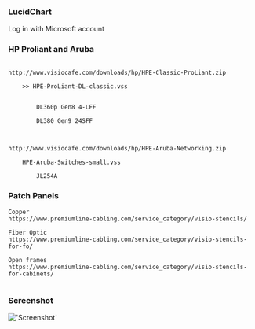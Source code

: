 ### LucidChart


Log in with Microsoft account


### HP Proliant and Aruba
```

http://www.visiocafe.com/downloads/hp/HPE-Classic-ProLiant.zip

	>> HPE-ProLiant-DL-classic.vss


		DL360p Gen8 4-LFF

		DL380 Gen9 24SFF



http://www.visiocafe.com/downloads/hp/HPE-Aruba-Networking.zip

	HPE-Aruba-Switches-small.vss
	
		JL254A

```

### Patch Panels
```
Copper
https://www.premiumline-cabling.com/service_category/visio-stencils/

Fiber Optic
https://www.premiumline-cabling.com/service_category/visio-stencils-for-fo/

Open frames
https://www.premiumline-cabling.com/service_category/visio-stencils-for-cabinets/


```



### Screenshot

!['Screenshot'](https://github.com/jarleven/NetworkHOWTO/raw/master/Images/LucidChart_HP.png)
